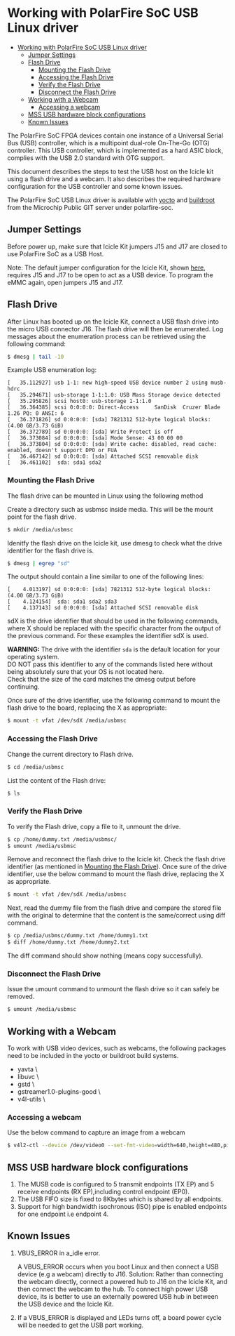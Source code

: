 # Working with PolarFire SoC USB Linux driver

- [Working with PolarFire SoC USB Linux driver](#working-with-polarfire-soc-usb-linux-driver)
  - [Jumper Settings](#jumper-settings)
  - [Flash Drive](#flash-drive)
    - [Mounting the Flash Drive](#mounting-the-flash-drive)
    - [Accessing the Flash Drive](#accessing-the-flash-drive)
    - [Verify the Flash Drive](#verify-the-flash-drive)
    - [Disconnect the Flash Drive](#disconnect-the-flash-drive)
  - [Working with a Webcam](#working-with-a-webcam)
    - [Accessing a webcam](#accessing-a-webcam)
  - [MSS USB hardware block configurations](#mss-usb-hardware-block-configurations)
  - [Known Issues](#known-issues)

The PolarFire SoC FPGA devices contain one instance of a Universal Serial Bus (USB) controller, which is a multipoint dual-role On-The-Go (OTG) controller. This USB controller, which is implemented as a hard ASIC block, complies with the USB 2.0 standard with OTG support.

This document describes the steps to test the USB host on the Icicle kit using a flash drive and a webcam. It also describes the required hardware configuration for the USB controller and some known issues.

The PolarFire SoC USB Linux driver is available with [yocto](https://github.com/polarfire-soc/meta-polarfire-soc-yocto-bsp) and [buildroot](https://github.com/polarfire-soc/polarfire-soc-buildroot-sdk) from the Microchip Public GIT server under polarfire-soc.

<a name="jumper-settings"></a>

## Jumper Settings

Before power up, make sure that Icicle Kit jumpers J15 and J17 are closed to use PolarFire SoC as a USB Host.

Note: The default jumper configuration for the Icicle Kit, shown [here](https://mi-v-ecosystem.github.io/redirects/updating-icicle-kit_updating-icicle-kit-design-and-linux), requires J15 and J17 to be open to act as a USB device. To program the eMMC again, open jumpers J15 and J17.

<a name="flash-drive"></a>

## Flash Drive

After Linux has booted up on the Icicle Kit, connect a USB flash drive into the micro USB connector J16. The flash drive will then be enumerated. Log messages about the enumeration process can be retrieved using the following command:

```sh
$ dmesg | tail -10
```

Example USB enumeration log:

```text
[   35.112927] usb 1-1: new high-speed USB device number 2 using musb-hdrc
[   35.294671] usb-storage 1-1:1.0: USB Mass Storage device detected
[   35.295826] scsi host0: usb-storage 1-1:1.0
[   36.364385] scsi 0:0:0:0: Direct-Access     SanDisk  Cruzer Blade     1.26 PQ: 0 ANSI: 6
[   36.371826] sd 0:0:0:0: [sda] 7821312 512-byte logical blocks: (4.00 GB/3.73 GiB)
[   36.372789] sd 0:0:0:0: [sda] Write Protect is off
[   36.373084] sd 0:0:0:0: [sda] Mode Sense: 43 00 00 00
[   36.373804] sd 0:0:0:0: [sda] Write cache: disabled, read cache: enabled, doesn't support DPO or FUA
[   36.467142] sd 0:0:0:0: [sda] Attached SCSI removable disk
[   36.461102]  sda: sda1 sda2
```

<a name="mounting-the-flash-drive"></a>

### Mounting the Flash Drive

The flash drive can be mounted in Linux using the following method

Create a directory such as usbmsc inside media. This will be the mount point for the flash drive.

```sh
$ mkdir /media/usbmsc
```

Idenitfy the flash drive on the Icicle kit, use dmesg to check what the drive identifier for the flash drive is.

```sh
$ dmesg | egrep "sd"
```

The output should contain a line similar to one of the following lines:

```text
[    4.013197] sd 0:0:0:0: [sda] 7821312 512-byte logical blocks: (4.00 GB/3.73 GiB)
[    4.124154]  sda: sda1 sda2 sda3
[    4.137143] sd 0:0:0:0: [sda] Attached SCSI removable disk
```

sdX is the drive identifier that should be used in the following commands, where X should be replaced with the specific character from the output of the previous command.
For these examples the identifier sdX is used.

**WARNING:**
    The drive with the identifier `sda` is the default location for your operating system.  
    DO NOT pass this identifier to any of the commands listed here without being absolutely sure that your OS is not located here.  
    Check that the size of the card matches the dmesg output before continuing.  

Once sure of the drive identifier, use the following command to mount the flash drive to the board, replacing the X as appropriate:

```sh
$ mount -t vfat /dev/sdX /media/usbmsc
```

<a name="accessing-the-flash-drive"></a>

### Accessing the Flash Drive

Change the current directory to Flash drive.

```sh
$ cd /media/usbmsc
```

List the content of the Flash drive:

```sh  
$ ls
```

<a name="verify-the-flash-drive"></a>

### Verify the Flash Drive

To verify the Flash drive, copy a file to it, unmount the drive.

```sh
$ cp /home/dummy.txt /media/usbmsc/
$ umount /media/usbmsc
```

Remove and reconnect the flash drive to the Icicle kit. Check the flash drive identifier (as mentioned in [Mounting the Flash Drive](#usb-device-mount)).
Once sure of the drive identifier, use the below command to mount the flash drive, replacing the X as appropriate.

```sh
$ mount -t vfat /dev/sdX /media/usbmsc
```

Next, read the dummy file from the flash drive and compare the stored file with the original to determine that the content is the same/correct using diff command.

```sh
$ cp /media/usbmsc/dummy.txt /home/dummy1.txt
$ diff /home/dummy.txt /home/dummy2.txt
```

The diff command should show nothing (means copy successfully).

<a name="disconnect-the-flash-drive"></a>

### Disconnect the Flash Drive

Issue the umount command to unmount the flash drive so it can safely be removed.

```sh
$ umount /media/usbmsc
```

<a name="working-with-a-webcam"></a>

## Working with a Webcam

To work with USB video devices, such as webcams, the following packages need to be included in the yocto or buildroot build systems.

- yavta \
- libuvc \
- gstd \
- gstreamer1.0-plugins-good \
- v4l-utils \

<a name="accessing-a-webcam"></a>

### Accessing a webcam

Use the below command to capture an image from a webcam

```sh
$ v4l2-ctl --device /dev/video0 --set-fmt-video=width=640,height=480,pixelformat=MJPG --stream-mmap=3 --stream-count=100 --stream-to=stream.vid
```

<a name="mss-usb-hardware-block-configurations"></a>

## MSS USB hardware block configurations

1. The MUSB code is configured to 5 transmit endpoints (TX EP) and 5 receive endpoints (RX EP),including control endpoint (EP0).
2. The USB FIFO size is fixed to 8Kbytes which is shared by all endpoints.
3. Support for high bandwidth isochronous (ISO) pipe is enabled endpoints for one endpoint i.e endpoint 4.

<a name="known-issues"></a>

## Known Issues

1. VBUS_ERROR in a_idle error.

    A VBUS_ERROR occurs when you boot Linux and then connect a USB device (e.g a webcam) directly to J16.
    Solution:
    Rather than connecting the webcam directly, connect a powered hub to J16 on the Icicle Kit, and then connect the webcam to the hub.
    To connect high power USB device, its is better to use an externally powered USB hub in between the USB device and the Icicle Kit.

2. If a VBUS_ERROR is displayed and LEDs turns off, a board power cycle will be needed to get the USB port working.
